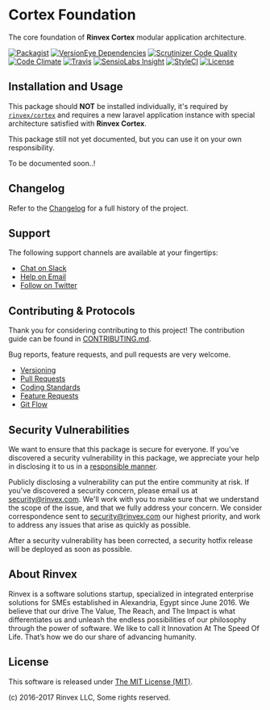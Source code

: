 # Cortex Foundation

The core foundation of **Rinvex Cortex** modular application architecture.

[![Packagist](https://img.shields.io/packagist/v/cortex/foundation.svg?label=Packagist&style=flat-square)](https://packagist.org/packages/cortex/foundation)
[![VersionEye Dependencies](https://img.shields.io/versioneye/d/php/cortex:foundation.svg?label=Dependencies&style=flat-square)](https://www.versioneye.com/php/cortex:foundation/)
[![Scrutinizer Code Quality](https://img.shields.io/scrutinizer/g/cortex/foundation.svg?label=Scrutinizer&style=flat-square)](https://scrutinizer-ci.com/g/cortex/foundation/)
[![Code Climate](https://img.shields.io/codeclimate/github/cortex/foundation.svg?label=CodeClimate&style=flat-square)](https://codeclimate.com/github/cortex/foundation)
[![Travis](https://img.shields.io/travis/cortex/foundation.svg?label=TravisCI&style=flat-square)](https://travis-ci.org/cortex/foundation)
[![SensioLabs Insight](https://img.shields.io/sensiolabs/i/42d49018-acc4-4b2d-854b-00b0b7f81e3c.svg?label=SensioLabs&style=flat-square)](https://insight.sensiolabs.com/projects/42d49018-acc4-4b2d-854b-00b0b7f81e3c)
[![StyleCI](https://styleci.io/repos/77742523/shield)](https://styleci.io/repos/77742523)
[![License](https://img.shields.io/packagist/l/cortex/foundation.svg?label=License&style=flat-square)](https://github.com/cortex/foundation/blob/develop/LICENSE)


## Installation and Usage

This package should **NOT** be installed individually, it's required by [`rinvex/cortex`](https://github.com/rinvex/cortex) and requires a new laravel application instance with special architecture satisfied with **Rinvex Cortex**.

This package still not yet documented, but you can use it on your own responsibility.

To be documented soon..!


## Changelog

Refer to the [Changelog](CHANGELOG.md) for a full history of the project.


## Support

The following support channels are available at your fingertips:

- [Chat on Slack](http://chat.rinvex.com)
- [Help on Email](mailto:help@rinvex.com)
- [Follow on Twitter](https://twitter.com/rinvex)


## Contributing & Protocols

Thank you for considering contributing to this project! The contribution guide can be found in [CONTRIBUTING.md](CONTRIBUTING.md).

Bug reports, feature requests, and pull requests are very welcome.

- [Versioning](CONTRIBUTING.md#versioning)
- [Pull Requests](CONTRIBUTING.md#pull-requests)
- [Coding Standards](CONTRIBUTING.md#coding-standards)
- [Feature Requests](CONTRIBUTING.md#feature-requests)
- [Git Flow](CONTRIBUTING.md#git-flow)


## Security Vulnerabilities

We want to ensure that this package is secure for everyone. If you've discovered a security vulnerability in this package, we appreciate your help in disclosing it to us in a [responsible manner](https://en.wikipedia.org/wiki/Responsible_disclosure).

Publicly disclosing a vulnerability can put the entire community at risk. If you've discovered a security concern, please email us at [security@rinvex.com](mailto:security@rinvex.com). We'll work with you to make sure that we understand the scope of the issue, and that we fully address your concern. We consider correspondence sent to [security@rinvex.com](mailto:security@rinvex.com) our highest priority, and work to address any issues that arise as quickly as possible.

After a security vulnerability has been corrected, a security hotfix release will be deployed as soon as possible.


## About Rinvex

Rinvex is a software solutions startup, specialized in integrated enterprise solutions for SMEs established in Alexandria, Egypt since June 2016. We believe that our drive The Value, The Reach, and The Impact is what differentiates us and unleash the endless possibilities of our philosophy through the power of software. We like to call it Innovation At The Speed Of Life. That’s how we do our share of advancing humanity.


## License

This software is released under [The MIT License (MIT)](LICENSE).

(c) 2016-2017 Rinvex LLC, Some rights reserved.
